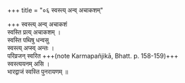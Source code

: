 +++
title = "०६ स्वस्त्य् अन्व् अचाकशम्"

+++
स्वस्त्य् अन्व् अचाकशं  
स्वस्ति प्रत्य् अचाकशम् ।  
स्वस्ति पथिषु धन्वसु  
स्वस्त्य् अप्स्व् अन्तः ।  
परिव्रजन् स्वरित +++(note Karmapañjikā, Bhatt. p. 158-159)+++  
स्वस्त्ययनम् असि ।  
भारद्वाजं स्वस्ति पुनरायणम् ॥